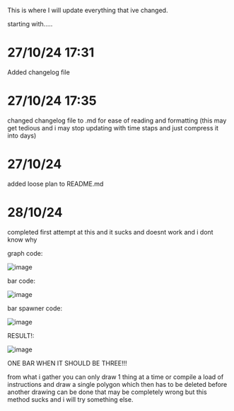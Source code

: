 This is where I will update everything that ive changed.

starting with.....

# 27/10/24 17:31
Added changelog file

# 27/10/24 17:35
changed changelog file to .md for ease of reading and formatting (this may get tedious and i may stop updating with time staps and just compress it into days)

# 27/10/24
added loose plan to README.md

# 28/10/24
completed first attempt at this and it sucks and doesnt work and i dont know why

graph code:

![image](https://github.com/user-attachments/assets/11d42483-8866-4c17-9a42-abe96f6ddeb1)

bar code:

![image](https://github.com/user-attachments/assets/eaecf17c-6791-47fc-a145-f7130606bfad)

bar spawner code:

![image](https://github.com/user-attachments/assets/e6b3380f-ea20-458c-863f-b402e126e04c)

RESULT!:

![image](https://github.com/user-attachments/assets/75437935-f5b3-42d6-9241-7c5488d54647)

ONE BAR WHEN IT SHOULD BE THREE!!!

from what i gather you can only draw 1 thing at a time or compile a load of instructions and draw a single polygon which then has to be deleted before another drawing can be done
that may be completely wrong but this method sucks and i will try something else.
